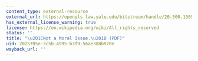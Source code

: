 ```yaml
---
content_type: external-resource
external_url: https://openyls.law.yale.edu/bitstream/handle/20.500.13051/16951/20_2YaleL_PolyRev321_1983_1984_.pdf
has_external_license_warning: true
license: https://en.wikipedia.org/wiki/All_rights_reserved
status: ''
title: "\u201CNot a Moral Issue.\u201D (PDF)"
uid: 2025705e-3c5b-4995-b3f9-56ae388b970e
wayback_url: ''
---
```

